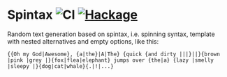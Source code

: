 # Spintax ![CI](https://github.com/MichelBoucey/Spintax/actions/workflows/haskell-ci.yml/badge.svg) [![Hackage](https://img.shields.io/hackage/v/spintax.svg)](https://hackage.haskell.org/package/spintax) 

Random text generation based on spintax, i.e. spinning syntax, template with nested alternatives and empty options, like this:

```
{{Oh my God|Awesome}, {a|the}|A|The} {quick {and dirty |||}||}{brown |pink |grey |}{fox|flea|elephant} jumps over {the|a} {lazy |smelly |sleepy |}{dog|cat|whale}{.|!|...}
```

